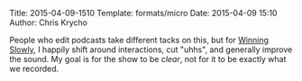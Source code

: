 Title: 2015-04-09-1510
Template: formats/micro
Date: 2015-04-09 15:10
Author: Chris Krycho

People who edit podcasts take different tacks on this, but for [Winning Slowly],
I happily shift around interactions, cut "uhhs", and generally improve the
sound. My goal is for the show to be *clear*, not for it to be exactly what we
recorded.

[Winning Slowly]: //www.winningslowly.org